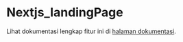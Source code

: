 ﻿# Nextjs_landingPage
Lihat dokumentasi lengkap fitur ini di [halaman dokumentasi](https://components.bridger.to/feature).
